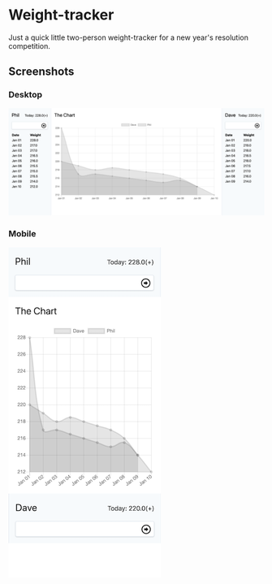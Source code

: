 # Weight-tracker

Just a quick little two-person weight-tracker for a new year's resolution competition.

## Screenshots

### Desktop
![Desktop screenshot](https://raw.githubusercontent.com/dsamojlenko/weight-tracker/master/screenshots/desktop.png)

### Mobile
<img src="https://raw.githubusercontent.com/dsamojlenko/weight-tracker/master/screenshots/mobile.png" width="300">